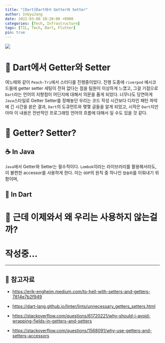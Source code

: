 ```yaml
---
title: "[Dart]Dart에서 Getter와 Setter"
author: InGyuJang
date: 2022-03-08 10:20:00 +0900
categories: [Tech, Infrastructure]
tags: [TIL, Tech, Dart, Flutter]
pin: true
---
```


![](https://media.giphy.com/media/xT5LMW8G3kkpx3MP5K/giphy.gif)

# 📌 Dart에서 Getter와 Setter

여느때와 같이 `Peach-Tri`에서 스터디를 진행중이었다. 진행 도중에 `riverpod` 예시코드들에 getter setter 세팅이 전혀 없다는 점을 팀원이 이상하게 느꼈고, 그걸 기점으로 `Dart`라는 언어의 지향점이 어딘지에 대해서 의문을 품게 되었다. 너무나도 당연하게 `Java`스타일로 Getter Setter를 정해놓던 우리는 코드 작성 시간보다 디자인 패턴 파악에 긴 시간을 쏟은 결과, `Dart`의 도큐먼트와 몇몇 글들을 알게 되었고, 시작은 `Dart`지만 아마 이 내용은 전반적인 프로그래밍 언어의 흐름에 대해서 일 수도 있을 것 같다.

# 📎 Getter? Setter?
  
## ☕ In Java
`Java`에서 Getter와 Setter는 필수적이다. `Lombok`이라는 라이브러리를 활용해서라도, 이 불편한 accessor를 사용하게 한다. 이는 `OOP`의 원칙 중 하나인 `캡슐화`를 이뤄내기 위함이며, 
  
## 🎯 In Dart

  
# 🤦 근데 이제와서 왜 우리는 사용하지 않는걸까?
  
  
  # 작성중...
---

## 📖 참고자료

- https://erik-engheim.medium.com/to-hell-with-setters-and-getters-7814e7b2f949

- https://dart-lang.github.io/linter/lints/unnecessary_getters_setters.html

- https://stackoverflow.com/questions/61720221/why-should-i-avoid-wrapping-fields-in-getters-and-setters

- https://stackoverflow.com/questions/1568091/why-use-getters-and-setters-accessors
